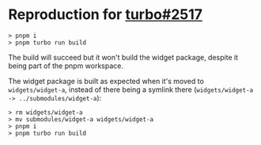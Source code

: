 # Reproduction for [turbo#2517](https://github.com/vercel/turbo/issues/2517)

```
> pnpm i
> pnpm turbo run build
```

The build will succeed but it won't build the widget package, despite it being part of the pnpm workspace.

The widget package is built as expected when it's moved to `widgets/widget-a`, instead of there being a symlink there (`widgets/widget-a -> ../submodules/widget-a`):

```
> rm widgets/widget-a
> mv submodules/widget-a widgets/widget-a
> pnpm i
> pnpm turbo run build
```
